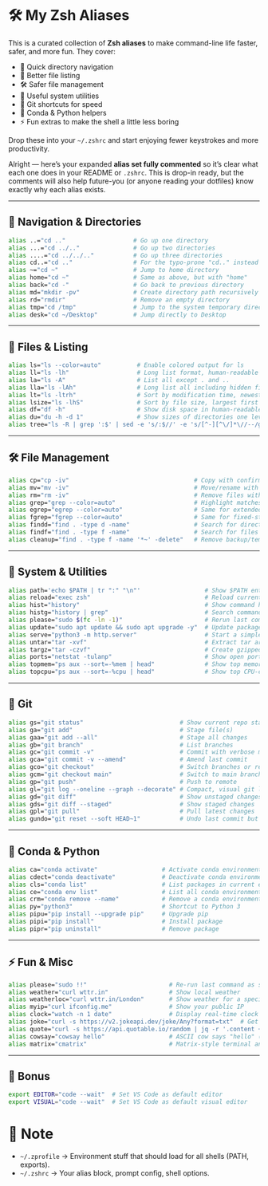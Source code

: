 # 🛠 My Zsh Aliases

This is a curated collection of **Zsh aliases** to make command-line life faster, safer, and more fun.
They cover:

* 📂 Quick directory navigation
* 📄 Better file listing
* 🛠 Safer file management
* 🔄 Useful system utilities
* 🐙 Git shortcuts for speed
* 🧪 Conda & Python helpers
* ⚡ Fun extras to make the shell a little less boring

Drop these into your `~/.zshrc` and start enjoying fewer keystrokes and more productivity.

Alright — here’s your expanded **alias set fully commented** so it’s clear what each one does in your README or `.zshrc`.
This is drop-in ready, but the comments will also help future-you (or anyone reading your dotfiles) know exactly why each alias exists.

---

## 📂 Navigation & Directories

```sh
alias ..="cd .."                   # Go up one directory
alias ...="cd ../.."               # Go up two directories
alias ....="cd ../../.."           # Go up three directories
alias cd..="cd .."                 # For the typo-prone "cd.." instead of "cd .."
alias ~="cd ~"                     # Jump to home directory
alias home="cd ~"                  # Same as above, but with "home"
alias back="cd -"                  # Go back to previous directory
alias md="mkdir -pv"               # Create directory path recursively and print created dirs
alias rd="rmdir"                   # Remove an empty directory
alias tmp="cd /tmp"                # Jump to the system temporary directory
alias desk="cd ~/Desktop"          # Jump directly to Desktop
```

---

## 📄 Files & Listing

```sh
alias ls="ls --color=auto"          # Enable colored output for ls
alias ll="ls -lh"                   # Long list format, human-readable sizes
alias la="ls -A"                    # List all except . and ..
alias lla="ls -lAh"                 # Long list all including hidden files
alias lt="ls -ltrh"                 # Sort by modification time, newest last
alias lsize="ls -lhS"               # Sort by file size, largest first
alias df="df -h"                    # Show disk space in human-readable format
alias du="du -h -d 1"               # Show sizes of directories one level deep
alias tree="ls -R | grep ':$' | sed -e 's/:$//' -e 's/[^-][^\/]*\//--/g' -e 's/^/   /'"  # Simulate "tree" command without installing it
```

---

## 🛠 File Management

```sh
alias cp="cp -iv"                                   # Copy with confirmation before overwrite, verbose mode
alias mv="mv -iv"                                   # Move/rename with confirmation before overwrite, verbose
alias rm="rm -iv"                                   # Remove files with confirmation before delete, verbose
alias grep="grep --color=auto"                      # Highlight matches in grep output
alias egrep="egrep --color=auto"                    # Same for extended grep
alias fgrep="fgrep --color=auto"                    # Same for fixed-string grep
alias findd="find . -type d -name"                  # Search for directories by name
alias findf="find . -type f -name"                  # Search for files by name
alias cleanup="find . -type f -name '*~' -delete"   # Remove backup/temp files ending with ~
```

---

## 🔄 System & Utilities

```sh
alias path='echo $PATH | tr ":" "\n"'                  # Show $PATH entries line by line
alias reload="exec zsh"                                # Reload current shell session
alias hist="history"                                   # Show command history
alias histg="history | grep"                           # Search command history
alias please="sudo $(fc -ln -1)"                       # Rerun last command as sudo
alias update="sudo apt update && sudo apt upgrade -y"  # Update packages (Debian/Ubuntu)
alias serve="python3 -m http.server"                   # Start a simple HTTP server in current dir
alias untar="tar -xvf"                                 # Extract tar archives
alias targz="tar -czvf"                                # Create gzipped tar archives
alias ports="netstat -tulanp"                          # Show open ports and listening services
alias topmem="ps aux --sort=-%mem | head"              # Show top memory-consuming processes
alias topcpu="ps aux --sort=-%cpu | head"              # Show top CPU-consuming processes
```

---

## 🐙 Git

```sh
alias gs="git status"                           # Show current repo status
alias ga="git add"                              # Stage file(s)
alias gaa="git add --all"                       # Stage all changes
alias gb="git branch"                           # List branches
alias gc="git commit -v"                        # Commit with verbose message editing
alias gca="git commit -v --amend"               # Amend last commit
alias gco="git checkout"                        # Switch branches or restore files
alias gcm="git checkout main"                   # Switch to main branch
alias gp="git push"                             # Push to remote
alias gl="git log --oneline --graph --decorate" # Compact, visual git log
alias gd="git diff"                             # Show unstaged changes
alias gds="git diff --staged"                   # Show staged changes
alias gpl="git pull"                            # Pull latest changes
alias gundo="git reset --soft HEAD~1"           # Undo last commit but keep changes staged
```

---

## 🧪 Conda & Python

```sh
alias ca="conda activate"                  # Activate conda environment
alias cdect="conda deactivate"             # Deactivate conda environment
alias cls="conda list"                     # List packages in current env
alias ce="conda env list"                  # List all conda environments
alias crm="conda remove --name"            # Remove a conda environment (usage: crm envname --all)
alias py="python3"                         # Shortcut to Python 3
alias pipu="pip install --upgrade pip"     # Upgrade pip
alias pipi="pip install"                   # Install package
alias pipr="pip uninstall"                 # Remove package
```

---

## ⚡ Fun & Misc

```sh
alias please="sudo !!"                       # Re-run last command as sudo (bash-style)
alias weather="curl wttr.in"                 # Show local weather
alias weatherloc="curl wttr.in/London"       # Show weather for a specific location
alias myip="curl ifconfig.me"                # Show your public IP
alias clock="watch -n 1 date"                # Display real-time clock
alias joke="curl -s https://v2.jokeapi.dev/joke/Any?format=txt"  # Get a random joke
alias quote="curl -s https://api.quotable.io/random | jq -r '.content + \" — \" + .author'" # Get random quote
alias cowsay="cowsay hello"                  # ASCII cow says "hello" (needs cowsay)
alias matrix="cmatrix"                       # Matrix-style terminal animation (needs cmatrix)
```

---

## 🎁 Bonus

```sh
export EDITOR="code --wait"  # Set VS Code as default editor
export VISUAL="code --wait"  # Set VS Code as default visual editor
```

# 📝 Note
- `~/.zprofile` → Environment stuff that should load for all shells (PATH, exports).
- `~/.zshrc` → Your alias block, prompt config, shell options.
